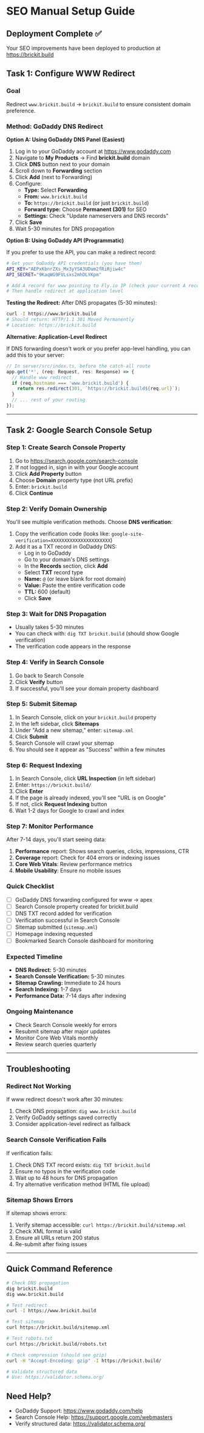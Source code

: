 # SEO Manual Setup Guide

## Deployment Complete ✅

Your SEO improvements have been deployed to production at https://brickit.build

## Task 1: Configure WWW Redirect

### Goal
Redirect `www.brickit.build` → `brickit.build` to ensure consistent domain preference.

### Method: GoDaddy DNS Redirect

**Option A: Using GoDaddy DNS Panel (Easiest)**

1. Log in to your GoDaddy account at https://www.godaddy.com
2. Navigate to **My Products** → Find **brickit.build** domain
3. Click **DNS** button next to your domain
4. Scroll down to **Forwarding** section
5. Click **Add** (next to Forwarding)
6. Configure:
   - **Type:** Select **Forwarding**
   - **From:** `www.brickit.build`
   - **To:** `https://brickit.build` (or just `brickit.build`)
   - **Forward type:** Choose **Permanent (301)** for SEO
   - **Settings:** Check "Update nameservers and DNS records"
7. Click **Save**
8. Wait 5-30 minutes for DNS propagation

**Option B: Using GoDaddy API (Programmatic)**

If you prefer to use the API, you can make a redirect record:

```bash
# Get your GoDaddy API credentials (you have them)
API_KEY="AEPxKbnrZXs_Mx3yYSA3UDum2fRiRjiw4c"
API_SECRET="9KaqWG9FVLsxs2mhDLYKpm"

# Add A record for www pointing to Fly.io IP (check your current A record)
# Then handle redirect at application level
```

**Testing the Redirect:**
After DNS propagates (5-30 minutes):
```bash
curl -I https://www.brickit.build
# Should return: HTTP/1.1 301 Moved Permanently
# Location: https://brickit.build
```

**Alternative: Application-Level Redirect**

If DNS forwarding doesn't work or you prefer app-level handling, you can add this to your server:

```typescript
// In server/src/index.ts, before the catch-all route
app.get('*', (req: Request, res: Response) => {
  // Handle www redirect
  if (req.hostname === 'www.brickit.build') {
    return res.redirect(301, `https://brickit.build${req.url}`);
  }
  // ... rest of your routing
});
```

---

## Task 2: Google Search Console Setup

### Step 1: Create Search Console Property

1. Go to https://search.google.com/search-console
2. If not logged in, sign in with your Google account
3. Click **Add Property** button
4. Choose **Domain** property type (not URL prefix)
5. Enter: `brickit.build`
6. Click **Continue**

### Step 2: Verify Domain Ownership

You'll see multiple verification methods. Choose **DNS verification**:

1. Copy the verification code (looks like: `google-site-verification=XXXXXXXXXXXXXXXXXXXXXX`)
2. Add it as a TXT record in GoDaddy DNS:
   - Log in to GoDaddy
   - Go to your domain's DNS settings
   - In the **Records** section, click **Add**
   - Select **TXT** record type
   - **Name:** `@` (or leave blank for root domain)
   - **Value:** Paste the entire verification code
   - **TTL:** 600 (default)
   - Click **Save**

### Step 3: Wait for DNS Propagation

- Usually takes 5-30 minutes
- You can check with: `dig TXT brickit.build` (should show Google verification)
- The verification code appears in the response

### Step 4: Verify in Search Console

1. Go back to Search Console
2. Click **Verify** button
3. If successful, you'll see your domain property dashboard

### Step 5: Submit Sitemap

1. In Search Console, click on your `brickit.build` property
2. In the left sidebar, click **Sitemaps**
3. Under "Add a new sitemap," enter: `sitemap.xml`
4. Click **Submit**
5. Search Console will crawl your sitemap
6. You should see it appear as "Success" within a few minutes

### Step 6: Request Indexing

1. In Search Console, click **URL Inspection** (in left sidebar)
2. Enter: `https://brickit.build/`
3. Click **Enter**
4. If the page is already indexed, you'll see "URL is on Google"
5. If not, click **Request Indexing** button
6. Wait 1-2 days for Google to crawl and index

### Step 7: Monitor Performance

After 7-14 days, you'll start seeing data:

1. **Performance** report: Shows search queries, clicks, impressions, CTR
2. **Coverage** report: Check for 404 errors or indexing issues
3. **Core Web Vitals**: Review performance metrics
4. **Mobile Usability**: Ensure no mobile issues

### Quick Checklist

- [ ] GoDaddy DNS forwarding configured for www → apex
- [ ] Search Console property created for brickit.build
- [ ] DNS TXT record added for verification
- [ ] Verification successful in Search Console
- [ ] Sitemap submitted (`sitemap.xml`)
- [ ] Homepage indexing requested
- [ ] Bookmarked Search Console dashboard for monitoring

### Expected Timeline

- **DNS Redirect:** 5-30 minutes
- **Search Console Verification:** 5-30 minutes
- **Sitemap Crawling:** Immediate to 24 hours
- **Search Indexing:** 1-7 days
- **Performance Data:** 7-14 days after indexing

### Ongoing Maintenance

- Check Search Console weekly for errors
- Resubmit sitemap after major updates
- Monitor Core Web Vitals monthly
- Review search queries quarterly

---

## Troubleshooting

### Redirect Not Working

If www redirect doesn't work after 30 minutes:
1. Check DNS propagation: `dig www.brickit.build`
2. Verify GoDaddy settings saved correctly
3. Consider application-level redirect as fallback

### Search Console Verification Fails

If verification fails:
1. Check DNS TXT record exists: `dig TXT brickit.build`
2. Ensure no typos in the verification code
3. Wait up to 48 hours for DNS propagation
4. Try alternative verification method (HTML file upload)

### Sitemap Shows Errors

If sitemap shows errors:
1. Verify sitemap accessible: `curl https://brickit.build/sitemap.xml`
2. Check XML format is valid
3. Ensure all URLs return 200 status
4. Re-submit after fixing issues

---

## Quick Command Reference

```bash
# Check DNS propagation
dig brickit.build
dig www.brickit.build

# Test redirect
curl -I https://www.brickit.build

# Test sitemap
curl https://brickit.build/sitemap.xml

# Test robots.txt
curl https://brickit.build/robots.txt

# Check compression (should see gzip)
curl -H "Accept-Encoding: gzip" -I https://brickit.build/

# Validate structured data
# Use: https://validator.schema.org/
```

## Need Help?

- GoDaddy Support: https://www.godaddy.com/help
- Search Console Help: https://support.google.com/webmasters
- Verify structured data: https://validator.schema.org/

